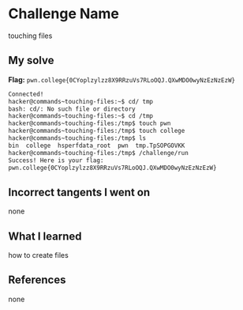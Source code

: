 # Challenge Name
touching files

## My solve
**Flag:** `pwn.college{0CYoplzylzz8X9RRzuVs7RLoOQJ.QXwMDO0wyNzEzNzEzW}`

```bash
Connected!
hacker@commands~touching-files:~$ cd/ tmp
bash: cd/: No such file or directory
hacker@commands~touching-files:~$ cd /tmp
hacker@commands~touching-files:/tmp$ touch pwn
hacker@commands~touching-files:/tmp$ touch college
hacker@commands~touching-files:/tmp$ ls
bin  college  hsperfdata_root  pwn  tmp.TpSOPGOVKK
hacker@commands~touching-files:/tmp$ /challenge/run
Success! Here is your flag:
pwn.college{0CYoplzylzz8X9RRzuVs7RLoOQJ.QXwMDO0wyNzEzNzEzW}

```
## Incorrect tangents I went on
none

## What I learned
how to create files

## References 
none
